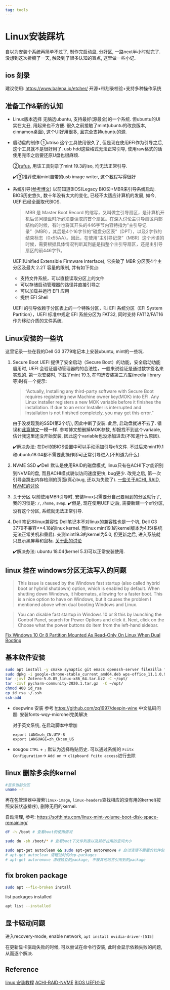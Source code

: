```yaml
---
tag: tools
---
```

# Linux安装踩坑
自以为安装个系统再简单不过了, 制作完启动盘, 分好区, 一路next半小时就完了. 没想到这次折腾了一天, 触及到了很多认知的盲点, 这里做一些小记.


## ios 刻录
建议使用: https://www.balena.io/etcher/ 开源+带刻录校验+支持多种操作系统

## 准备工作&新的认知
* Linux版本选择
    无脑选ubuntu, 支持最好(源最全)的一个系统. 但ubuntu的UI实在太丑, 用起来也不方便. 很久之前接触了mint(ubuntu的改良版本, cinnamon桌面), 这个UI好用很多, 且完全支持ubuntu的源.

* 启动盘的制作
    ①utriso 这个工具使用很久了, 但是现在使用EFI作为引导之后, 这个工具就不是很好用了. usb hdd这些格式无法正常引导, 使用raw格式的话使用完毕之后要还原U盘也很麻烦.
    
    ②[rufus](https://rufus.ie/), 用该工具刻录了mint 19.3的iso, 均无法正常引导.
    
    ✔️③推荐使用mint自带的usb image writer, 这个[教程](https://linuxmint-installation-guide.readthedocs.io/zh_CN/latest/burn.html)写得很好

* 系统引导([参考博文](https://blog.nanpuyue.com/2017/037.html))
    以前知道BIOS(Legacy BIOS)+MBR来引导系统启动. BIOS历史悠久, 数十年没有太大的变化, 已经不太适应计算机的发展, 如今, UEFI已经全面取代BIOS.
    > MBR 是 Master Boot Record 的缩写，又叫做主引导扇区，是计算机开机后访问硬盘时所必须要读取的首个扇区。在深入讨论主引导扇区内部结构的时候，有时也将其开头的446字节内容特指为“主引导记录”（MBR），其后是4个16字节的“磁盘分区表”（DPT），以及2字节的结束标志（0x55AA）。因此，在使用“主引导记录”（MBR）这个术语的时候，需要根据具体情况判断其到底是指整个主引导扇区，还是主引导扇区的前446字节。

    UEFI(Unified Extensible Firmware Interface), 它突破了 MBR 分区表4个主分区及最大 2.2T 容量的限制, 并有如下优点:
    * 支持文件系统，可以直接读取分区上的文件
    * 可以存储启动管理器的路径并直接引导之
    * 可以加载并运行 EFI 应用
    * 提供 EFI Shell
    
    UEFI 的引导依赖于分区表上的一个特殊分区，叫 EFI 系统分区（EFI System Partition），UEFI 标准中规定 EFI 系统分区为 FAT32, 同时支持 FAT12/FAT16 作为移动介质的文件系统.

## Linux安装的一些坑
这里记录一些在我的Dell G3 3779笔记本上安装ubuntu, mint的一些坑.
1. Secure Boot
    UEFI 提供了安全启动（Secure Boot）的功能，安全启动功能启用时, UEFI 会验证启动管理器的的合法性，一般来说验证是通过数字签名来实现的.
    第一次安装时, 下载了mint 19.3, 在勾选安装第三方库(media library等)时有一个提示:
    >“Actually, Installing any third-party software with Secure Boot requires registering new Machine owner key(MOK) into EFI. Any Linux installer registers a new MOK variable before it finishes the installation. If due to an error Installer is interrupted and Installation is not finished completely, you may get this error.”

    由于没发现我的SSD(第2个坑), 因此中断了安装. 此后, 启动盘就进不去了. 错误和[此篇博文](https://smarttechnicalworld.com/cant-install-ubuntu-efibootmmx64-efi-not-found/)一模一样. 参考博文想删掉MOK参数, 却报找不到这个variable, 估计我这里还没开始安装, 因此这个variable也没添加进去(不知道什么原因).

    ✔️解决办法: 在Dell的BIOS设置中可以手动添加引导efi文件. 不过后来mint19.1和ubuntu18.04都不需要此操作即可正常引导进入(不知道为什么).
2. NVME SSD
✔️Dell 默认是使用RAID的磁盘模式, linux只有在ACHI下才能识别到NVME的盘, 而且ACHI模式貌似访问速度更快, bug更少. 改完之后, 第一次引导会跳出内存检测的页面(真心bug, 还以为失败了).
[一些关于ACHI, RAID, NVME的讨论](https://www.v2ex.com/t/534791)

3. 关于分区
    以前使用MBR引导时, 安装linux只需要分自己要用到的分区就行了, 我的习惯是: `/`, `/home`, `swap`.
    ✔️但是, 现在使用UEFI之后, 需要新建一个efi分区, 没有这个分区, 系统就无法正常引导.

4. Dell 笔记本linux兼容性
    Dell笔记本不对linux的兼容性也是一个坑, Dell G3 3779不兼容<=4.18的linux kernel. 而linux mint19.1的kernel版本为4.15(系统无法正常关机和重启). 亲测mint19.3的kernel为5.0, 但更新之后, 进入系统就只显示黑屏幕和鼠标. [关于此的讨论](https://www.dell.com/community/Linux-General/G3-17-3779-Ubuntu-18-04-LTS/td-p/6106352)
    
    ✔️解决办法: ubuntu 18.04(kernel 5.3)可以正常安装使用.

## linux 挂在 windows分区无法写入的问题
> This issue is caused by the Windows fast startup (also called hybrid boot or hybrid shutdown) option, which is enabled by default. When shutting down Windows, it hibernates, allowing for a faster boot. This is a nice option to have on Windows, but it causes the problem I mentioned above when dual booting Windows and Linux.

> You can disable fast startup in Windows 10 or 8 this by launching the Control Panel, search for Power Options and click it. Next, click on the Choose what the power buttons do item from the left-hand sidebar.

[Fix Windows 10 Or 8 Partition Mounted As Read-Only On Linux When Dual Booting](https://www.linuxuprising.com/2019/01/fix-windows-10-or-8-partition-mounted.html)

## 基本软件安装

```bash
sudo apt install -y cmake synaptic git emacs openssh-server filezilla fcitx foxit-reader
sudo dpkg -i google-chrome-stable_current_amd64.deb wps-office_11.1.0.9505_amd64.deb 
tar -jxvf Zotero-5.0.85_linux-x86_64.tar.bz2 -C ~/opt/
tar -zxvf pycharm-community-2020.1.tar.gz  -C ~/opt/
chmod 400 id_rsa
cp id_rsa ~/.ssh
ssh-add
```

* deepwine 安装
    参考 https://github.com/zq1997/deepin-wine
    中文乱码问题: 安装fonts-wqy-microhei完美解决

    对于英文系统, 在启动脚本中增加
    ```
    export LANG=zh_CN.UTF-8
    export LANGUAGE=zh_CN:en_US
    ```

* sougou
    `CTRL` + `;` 默认为选择粘贴历史. 可以通过系统的 `Fcitx Configuration`-> `Add on` -> `clipboard fcitx access`进行去除


## linux 删除多余的kernel

```bash
#显示当前分区
uname -r
```

再在包管理器中搜索`linux-image`, `linux-headers`查找相应的没有用的kernel(按照安装状态排序), 删除无用的kernel.

自动清理, 参考: https://softhints.com/linux-mint-volume-boot-disk-space-remaining/
```bash
df -h /boot # 查看boot的使用情况

sudo du -sh /boot/* # 查看boot下文件列表以及其所占用的空间大小

sudo apt-get autoclean && sudo apt-get autoremove # 自动清理不需要的软件包
# apt-get autoclean 清理过时的dep-packages
# apt-get autoremove 清理独立的package, 不被其他地方引用到的package
```

## fix broken package

```bash
sudo apt --fix-broken install
```

list packages installed
```bash
apt list --installed
```

## 显卡驱动问题
进入recovery-mode, enable network, `apt install nvidia-driver-[515]`

在更新显卡驱动失败的时候, 可以尝试在命令行安装, 此时会显示依赖失败的问题, 从而逐个解决.


## Reference
[linux 安装教程](https://linuxmint-installation-guide.readthedocs.io/zh_CN/latest/burn.html)
[ACHI-RAID-NVME](https://www.v2ex.com/t/534791)
[BIOS UEFI介绍](https://blog.nanpuyue.com/2017/037.html)

